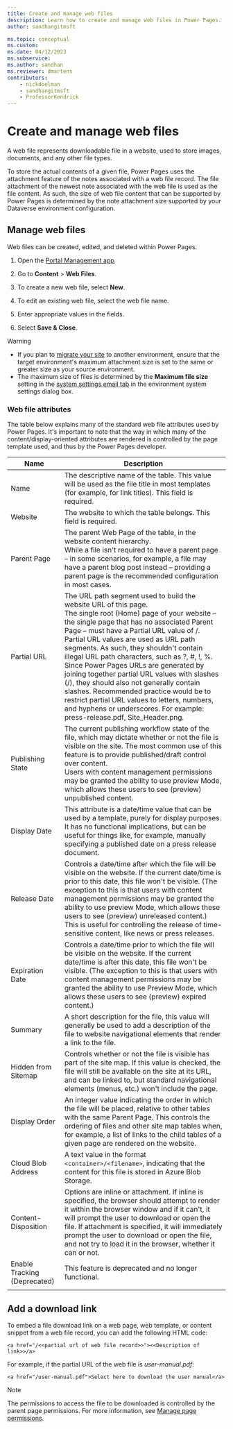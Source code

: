 ```yaml
---
title: Create and manage web files
description: Learn how to create and manage web files in Power Pages.
author: sandhangitmsft

ms.topic: conceptual
ms.custom: 
ms.date: 04/12/2023
ms.subservice: 
ms.author: sandhan
ms.reviewer: dmartens
contributors:
    - nickdoelman
    - sandhangitmsft
    - ProfessorKendrick
---
```


# Create and manage web files

A web file represents downloadable file in a website, used to store images, documents, and any other file types.

To store the actual contents of a given file, Power Pages uses the attachment feature of the notes associated with a web file record. The file attachment of the newest note associated with the web file is used as the file content. As such, the size of web file content that can be supported by Power Pages is determined by the note attachment size supported by your Dataverse environment configuration.

## Manage web files

Web files can be created, edited, and deleted within Power Pages.

1. Open the [Portal Management app](./portal-management-app.md).

1. Go to **Content** > **Web Files**.

1. To create a new web file, select **New**.

1. To edit an existing web file, select the web file name.

1. Enter appropriate values in the fields.

1. Select **Save & Close**.

> [!WARNING]
> - If you plan to [migrate your site](../admin/migrate-portal-configuration.md) to another environment, ensure that the target environment's maximum attachment size is set to the same or greater size as your source environment. 
>- The maximum size of files is determined by the **Maximum file size** setting in the [system settings email tab](/power-platform/admin/system-settings-dialog-box-email-tab) in the environment system settings dialog box.

### Web file attributes

The table below explains many of the standard web file attributes used by Power Pages. It's important to note that the way in which many of the content/display-oriented attributes are rendered is controlled by the page template used, and thus by the Power Pages developer.

| Name                | Description               |
|---------------------|-----------------------|
|Name |The descriptive name of the table. This value will be used as the file title in most templates (for example, for link titles). This field is required.   |
|Website   |The website to which the table belongs. This field is required.   |
|Parent Page   |The parent Web Page of the table, in the website content hierarchy. <br>While a file isn't required to have a parent page – in some scenarios, for example, a file may have a parent blog post instead – providing a parent page is the recommended configuration in most cases.  |
|Partial URL   |The URL path segment used to build the website URL of this page. <br>The single root (Home) page of your website – the single page that has no associated Parent Page – must have a Partial URL value of /.<br>Partial URL values are used as URL path segments. As such, they shouldn't contain illegal URL path characters, such as ?, #, !, %. Since Power Pages URLs are generated by joining together partial URL values with slashes (/), they should also not generally contain slashes. Recommended practice would be to restrict partial URL values to letters, numbers, and hyphens or underscores. For example: press-release.pdf, Site_Header.png.  |
|Publishing State   |The current publishing workflow state of the file, which may dictate whether or not the file is visible on the site. The most common use of this feature is to provide published/draft control over content.<br>Users with content management permissions may be granted the ability to use preview Mode, which allows these users to see (preview) unpublished content.   |
| Display Date        | This attribute is a date/time value that can be used by a template, purely for display purposes. It has no functional implications, but can be useful for things like, for example, manually specifying a published date on a press release document.    |
| Release Date        | Controls a date/time after which the file will be visible on the website. If the current date/time is prior to this date, this file won't be visible. (The exception to this is that users with content management permissions may be granted the ability to use preview Mode, which allows these users to see (preview) unreleased content.) This is useful for controlling the release of time-sensitive content, like news or press releases. |
| Expiration Date     | Controls a date/time prior to which the file will be visible on the website. If the current date/time is after this date, this file won't be visible. (The exception to this is that users with content management permissions may be granted the ability to use Preview Mode, which allows these users to see (preview) expired content.)                |
| Summary             | A short description for the file, this value will generally be used to add a description of the file to website navigational elements that render a link to the file.      |
| Hidden from Sitemap | Controls whether or not the file is visible has part of the site map. If this value is checked, the file will still be available on the site at its URL, and can be linked to, but standard navigational elements (menus, etc.) won't include the page.      |
| Display Order       | An integer value indicating the order in which the file will be placed, relative to other tables with the same Parent Page. This controls the ordering of files and other site map tables when, for example, a list of links to the child tables of a given page are rendered on the website.      |
| Cloud Blob Address  | A text value in the format `<container>/<filename>`, indicating that the content for this file is stored in Azure Blob Storage.        |
| Content-Disposition | Options are inline or attachment. If inline is specified, the browser should attempt to render it within the browser window and if it can't, it will prompt the user to download or open the file. If attachment is specified, it will immediately prompt the user to download or open the file, and not try to load it in the browser, whether it can or not.                                                                                        |
| Enable Tracking (Deprecated)     | This feature is deprecated and no longer functional. |
|||

## Add a download link

To embed a file download link on a web page, web template, or content snippet from a web file record, you can add the following HTML code:

`<a href="/<<partial url of web file record>>"><<Description of link>>/a>`

For example, if the partial URL of the web file is *user-manual.pdf*:

`<a href="/user-manual.pdf">Select here to download the user manual</a>`

> [!NOTE]
> The permissions to access the file to be downloaded is controlled by the parent page permissions. For more information, see [Manage page permissions](../security/page-security.md#options-for-page-permissions).
